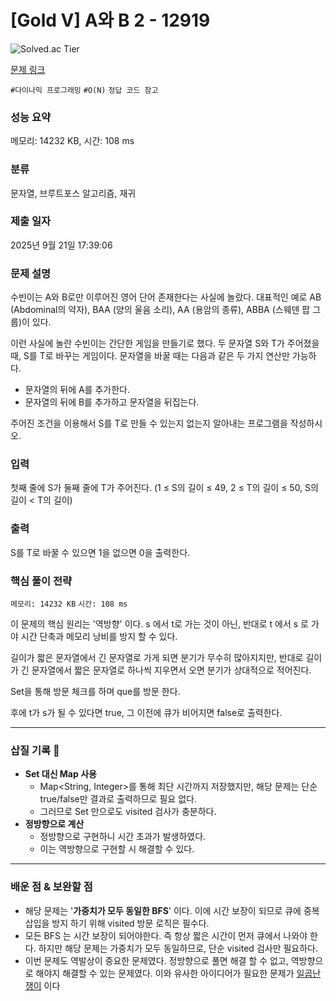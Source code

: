 # [Gold V] A와 B 2 - 12919 
![Solved.ac Tier](https://img.shields.io/badge/solved.ac-Gold%20V-F29D16?style=for-the-badge&logo=solved.ac)

[문제 링크](https://www.acmicpc.net/problem/12919) 

`#다이나믹 프로그래밍` `#O(N)` `정답 코드 참고`

### 성능 요약

메모리: 14232 KB, 시간: 108 ms

### 분류

문자열, 브루트포스 알고리즘, 재귀

### 제출 일자

2025년 9월 21일 17:39:06

### 문제 설명

<p>수빈이는 A와 B로만 이루어진 영어 단어 존재한다는 사실에 놀랐다. 대표적인 예로 AB (Abdominal의 약자), BAA (양의 울음 소리), AA (용암의 종류), ABBA (스웨덴 팝 그룹)이 있다.</p>

<p>이런 사실에 놀란 수빈이는 간단한 게임을 만들기로 했다. 두 문자열 S와 T가 주어졌을 때, S를 T로 바꾸는 게임이다. 문자열을 바꿀 때는 다음과 같은 두 가지 연산만 가능하다.</p>

<ul>
	<li>문자열의 뒤에 A를 추가한다.</li>
	<li>문자열의 뒤에 B를 추가하고 문자열을 뒤집는다.</li>
</ul>

<p>주어진 조건을 이용해서 S를 T로 만들 수 있는지 없는지 알아내는 프로그램을 작성하시오. </p>

### 입력 

 <p>첫째 줄에 S가 둘째 줄에 T가 주어진다. (1 ≤ S의 길이 ≤ 49, 2 ≤ T의 길이 ≤ 50, S의 길이 < T의 길이)</p>

### 출력 

 <p>S를 T로 바꿀 수 있으면 1을 없으면 0을 출력한다.</p>

### 핵심 풀이 전략

`메모리: 14232 KB`
`시간: 108 ms`

이 문제의 핵심 원리는 '역방향' 이다.
s 에서 t로 가는 것이 아닌, 반대로 t 에서 s 로 가야 시간 단축과 메모리 낭비를 방지 할 수 있다.

길이가 짧은 문자열에서 긴 문자열로 가게 되면 분기가 무수히 많아지지만, 
반대로 길이가 긴 문자열에서 짧은 문자열로 하나씩 지우면서 오면 분기가 상대적으로 적어진다.

Set<String>을 통해 방문 체크를 하며 que를 방문 한다.

후에 t가 s가 될 수 있다면 true, 그 이전에 큐가 비어지면 false로 출력한다.

---

### 삽질 기록 🧠

- **Set 대신 Map 사용**
    - Map<String, Integer>를 통해 최단 시간까지 저장했지만, 해당 문제는 단순 true/false만 결과로 출력하므로 필요 없다.
    - 그러므로 Set 만으로도 visited 검사가 충분하다.
- **정방향으로 계산**
  - 정방향으로 구현하니 시간 초과가 발생하였다.
  - 이는 역방향으로 구현할 시 해결할 수 있다.

---

### 배운 점 & 보완할 점
- 해당 문제는 '**가중치가 모두 동일한 BFS**' 이다. 이에 시간 보장이 되므로 큐에 중복 삽입을 방지 하기 위해 visited 방문 로직은 필수다.
- 모든 BFS 는 시간 보장이 되어야한다. 즉 항상 짧은 시간이 먼저 큐에서 나와야 한다. 하지만 해당 문제는 가중치가 모두 동일하므로, 단순 visited 검사만 필요하다.
- 이번 문제도 역발상이 중요한 문제였다. 정방향으로 풀면 해결 할 수 없고, 역방향으로 해야지 해결할 수 있는 문제였다. 이와 유사한 아이디어가 필요한 문제가 [일곱난쟁이](https://www.acmicpc.net/problem/2309) 이다
